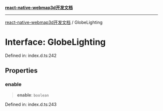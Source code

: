 [**react-native-webmap3d开发文档**](../README.md)

***

[react-native-webmap3d开发文档](../globals.md) / GlobeLighting

# Interface: GlobeLighting

Defined in: index.d.ts:242

## Properties

### enable

> **enable**: `boolean`

Defined in: index.d.ts:243
